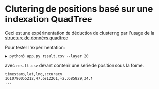 # Clutering de positions basé sur une indexation QuadTree

Ceci est une expérimentation de déduction de clustering par l'usage de la [structure de données quadtree](https://fr.wikipedia.org/wiki/Quadtree)

Pour tester l'expérimentation:

```
▶ python3 app.py result.csv --layer 20
```

avec `result.csv` devant contenir une serie de position sous la forme.

```
timestamp,lat,lng,accuracy
1610790065212,47.6912261,-2.3685829,34.4
...
```